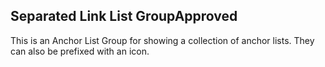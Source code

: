 <h2>Separated Link List Group<span class="status approved">Approved</span></h2>

This is an Anchor List Group for showing a collection of anchor lists. They can also be prefixed with an icon.
